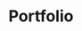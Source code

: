 ---
layout: filtered
title: Portfolio
description: Our Proof of Existence
background: "/img/bg-post.jpg"
filter: portfolio
---